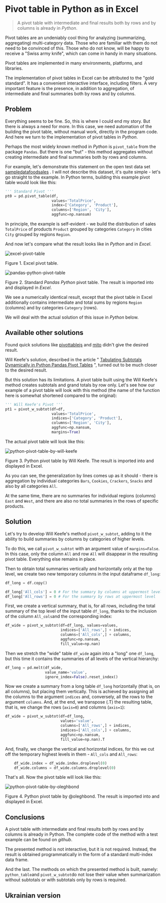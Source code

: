 # Pivot table in Python as in Excel

> A pivot table with intermediate and final results both by rows and by columns is already in *Python*.

Pivot tables are an undeniably cool thing for analyzing (summarizing, aggregating) multi-category data. Those who are familiar with them do not need to be convinced of this. Those who do not know, will be happy to receive a "Swiss army knife", which can come in handy in many situations.

Pivot tables are implemented in many environments, platforms, and libraries.

The implementation of pivot tables in Excel can be attributed to the "gold standard". It has a convenient interactive interface, including filters. A very important feature is the presence, in addition to aggregation, of intermediate and final summaries both by rows and by columns.

## Problem

Everything seems to be fine. So, this is where I could end my story. But there is always a need for more. In this case, we need automation of the building the pivot table, without manual work, directly in the program code. And here we turn to the implementation of pivot tables in *Python*.

Perhaps the most widely known method in *Python* is `pivot_table` from the package `Pandas`. But there is one "but" - this method aggregates without creating intermediate and final summaries both by rows and columns.

For example, let's demonstrate this statement on the open test data set [sampledatafoodsales](https://www.scribd.com/document/633622920/sampledatafoodsales-xlsx) . I will not describe this dataset, it's quite simple - let's go straight to the example. In Python terms, building this example pivot table would look like this:

```python
''' Standard Pivot '''
pt0 = pd.pivot_table(df, 
                     values='TotalPrice',
                     index=['Category', 'Product'],
                     columns=['Region', 'City'], 
                     aggfunc=np.nansum)
```

In principle, the example is self-evident - we build the distribution of sales `TotalPrice` of products `Product` grouped by categories `Category` in cities `City` grouped by regions `Region`.

And now let's compare what the result looks like in *Python* and in *Excel*.

![excel-pivot-table](img/excel-pivot-table.png)

Figure 1. Excel pivot table.

![pandas-python-pivot-table](img/pandas-python-pivot-table.png)

Figure 2. Standard *Pandas* *Python* pivot table. The result is imported into and displayed in *Excel*.

We see a numerically identical result, except that the pivot table in Excel additionally contains intermediate and total sums by regions `Region` (columns) and by categories `Category` (rows).

We will deal with the actual solution of this issue in *Python* below.

## Available other solutions

Found quick solutions like [pivottablejs](https://github.com/nicolaskruchten/jupyter_pivottablejs) and [mito](https://www.trymito.io/) didn't give the desired result.

Will Keefe's solution, described in the article " [Tabulating Subtotals Dynamically in Python Pandas Pivot Tables](https://medium.com/p/6efadbb79be2) ", turned out to be much closer to the desired result.

But this solution has its limitations. A pivot table built using the Will Keefe's method creates subtotals and grand totals by row only. Let's see how our example of a pivot table will look with this method (the name of the function here is somewhat shortened compared to the original):

```python
''' Will Keefe's Pivot '''
pt1 = pivot_w_subtot(df=df, 
                     values='TotalPrice', 
                     indices=['Category', 'Product'], 
                     columns=['Region', 'City'], 
                     aggfunc=np.nansum, 
                     margins=True)
```

The actual pivot table will look like this:

![python-pivot-table-by-will-keefe](img/python-pivot-table-by-will-keefe.png)

Figure 3. Python pivot table by Will Keefe. The result is imported into and displayed in Excel.

As you can see, the generalization by lines comes up as it should - there is aggregation by individual categories `Bars`, `Cookies`, `Crackers`, `Snacks` and also by all categories `All`.

At the same time, there are no summaries for individual regions (columns) `East` and `West`, and there are also no total summaries in the rows of specific products.

## Solution

Let's try to develop Will Keefe's method `pivot_w_subtot`, adding to it the ability to build summaries by columns by categories of higher levels.

To do this, we call `pivot_w_subtot` with an argument value of `margins=False`. In this case, only the column  `All` and row  `All` will disappear in the resulting pivot table. Everything else remains in place.

Then to obtain total summaries vertically and horizontally only at the top level, we create two new temporary columns in the input dataframe `df_long`:

```python
df_long = df.copy()

df_long['All_cols'] = 0 # For the summary by columns at uppermost level
df_long['All_rows'] = 0 # For the summary by rows at uppermost level
```

First, we create a vertical summary, that is, for all rows, including the total summary of the top level of the input table `df_long`, thanks to the inclusion of the column `All_cols`and the corresponding index:

```python
df_wide = pivot_w_subtot(df=df_long, values=values, 
                         indices=['All_rows',] + indices, 
                         columns=['All_cols',] + columns, 
                         aggfunc=np.nansum, 
                         fill_value=np.nan)
```

Then we stretch the "wide" table `df_wide` again into a "long" one `df_long`, but this time it contains the summaries of all levels of the vertical hierarchy:

```python
df_long = pd.melt(df_wide, 
                  value_name='value', 
                  ignore_index=False).reset_index()
```

Now we create a summary from a long table `df_long` horizontally (that is, on all columns), but placing them vertically. This is achieved by assigning all the columns to the argument `indices` and, conversely, all the rows to the argument `columns`. And, at the end, we transpose (.T) the resulting table, that is, we change the rows (`axis=0`) and columns (`axis=1`):

```python
df_wide = pivot_w_subtot(df=df_long, 
                         values='value', 
                         columns=['All_rows',] + indices, 
                         indices=['All_cols',] + columns, 
                         aggfunc=np.nansum, 
                         fill_value=np.nan).T
```

And, finally, we change the vertical and horizontal indices, for this we cut off the temporary highest levels in them - `All_cols` and `All_rows`:

```python
    df_wide.index = df_wide.index.droplevel(0)
    df_wide.columns = df_wide.columns.droplevel(0)
```

That's all. Now the pivot table will look like this:

![python-pivot-table-by-oleghbond](img/python-pivot-table-by-oleghbond.png)

Figure 4. Python pivot table by @oleghbond. The result is imported into and displayed in Excel.

## Conclusions

A pivot table with intermediate and final results both by rows and by columns is already in Python. The complete code of the method with a test example can be found on *github*.

The presented method is not interactive, but it is not required. Instead, the result is obtained programmatically in the form of a standard multi-index data frame.

And the last. The methods on which the presented method is built, namely: `python_table`and `pivot_w_subtot`do not lose their value when summarization without subtotals or with subtotals only by rows is required.

## Ukrainian version

